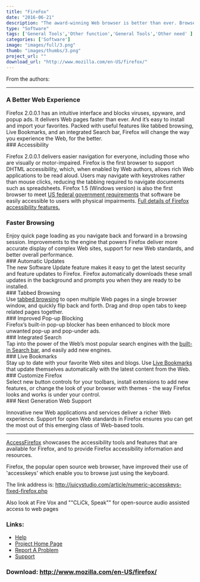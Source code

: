 ```yaml
---
title: "FireFox"
date: "2016-06-21"
description: "The award-winning Web browser is better than ever. Browse the Web with confidence - Firefox protects you from viruses, spyware and pop-ups. Enjoy improvements to performance, ease of use and privacy. It\'s easy to import your favorites and settings and get started. Download Firefox now and get the most out of the Web."
type: "Software"
tags: ['General Tools','Other function','General Tools','Other need' ]
categories: ['Software']
image: "images/full/3.png"
thumb: "images/thumbs/3.png"
project_url: ""
download_url: "http://www.mozilla.com/en-US/firefox/"
---
```

From the authors:  

--------------------

### A Better Web Experience

<div class="" id="" maincontent="" right="">Firefox 2.0.0.1 has an intuitive interface and blocks viruses, spyware, and popup ads. It delivers Web pages faster than ever. And it’s easy to install and import your favorites. Packed with useful features like tabbed browsing, Live Bookmarks, and an integrated Search bar, Firefox will change the way you experience the Web, for the better.  
  
</div>### Accessibility

Firefox 2.0.0.1 delivers easier navigation for everyone, including those who are visually or motor-impaired. Firefox is the first browser to support DHTML accessibility, which, when enabled by Web authors, allows rich Web applications to be read aloud. Users may navigate with keystrokes rather than mouse clicks, reducing the tabbing required to navigate documents such as spreadsheets. Firefox 1.5 (Windows version) is also the first browser to meet <a href="">US federal government requirements</a> that software be easily accessible to users with physical impairments. <a _self="" href="" target="">Full details of Firefox accessibility features.</a>

### Faster Browsing

<div class="" id="" maincontent="" right="">Enjoy quick page loading as you navigate back and forward in a browsing session. Improvements to the engine that powers Firefox deliver more accurate display of complex Web sites, support for new Web standards, and better overall performance.  
  
</div>### Automatic Updates

<div class="" id="" maincontent="" right="">The new Software Update feature makes it easy to get the latest security and feature updates to Firefox. Firefox automatically downloads these small updates in the background and prompts you when they are ready to be installed.  
  
</div>### Tabbed Browsing

<div class="" id="" maincontent="" right="">Use <a href="">tabbed browsing</a> to open multiple Web pages in a single browser window, and quickly flip back and forth. Drag and drop open tabs to keep related pages together.  
  
</div>### Improved Pop-up Blocking

<div class="" id="" maincontent="" right="">Firefox’s built-in pop-up blocker has been enhanced to block more unwanted pop-up and pop-under ads.  
  
</div>### Integrated Search

<div class="" id="" maincontent="" right="">Tap into the power of the Web’s most popular search engines with the <a href="">built-in Search bar</a>, and easily add new engines.  
  
</div>### Live Bookmarks

<div class="" id="" maincontent="" right="">Stay up to date with your favorite Web sites and blogs. Use <a href="">Live Bookmarks</a> that update themselves automatically with the latest content from the Web.  
  
</div>### Customize Firefox

<div class="" id="" maincontent="" right="">Select new button controls for your toolbars, install extensions to add new features, or change the look of your browser with themes - the way Firefox looks and works is under your control.  
  
</div>### Next Generation Web Support

Innovative new Web applications and services deliver a richer Web experience. Support for open Web standards in Firefox ensures you can get the most out of this emerging class of Web-based tools.

- - - - - -

<a _self="" href="" target="">AccessFirefox</a> showcases the accessibility tools and features that are available for Firefox, and to provide Firefox accessibility information and resources.

Firefox, the popular open source web browser, have improved their use of 'accesskeys' which enable you to browse just using the keyboard.

The link address is: <a href="">http://juicystudio.com/article/numeric-accesskeys-fixed-firefox.php</a>

<div id="" relateditems=""></div><div class="" discussion=""><form action="" application="" enctype="" method="" name="" post="" reply="">Also look at Fire Vox and ""CLiCk, Speak"" for open-source audio assisted access to web pages</form></div>

### Links:
- <a href="http://www.mozilla.org/support/firefox/">Help</a>
- <a href="http://www.mozilla.com/firefox/">Project Home Page</a>
- <a href="http://www.mozilla.org/bugs/">Report A Problem</a>
- <a href="http://forums.mozillazine.org/viewforum.php?f=38">Support</a>

### Download: http://www.mozilla.com/en-US/firefox/ 